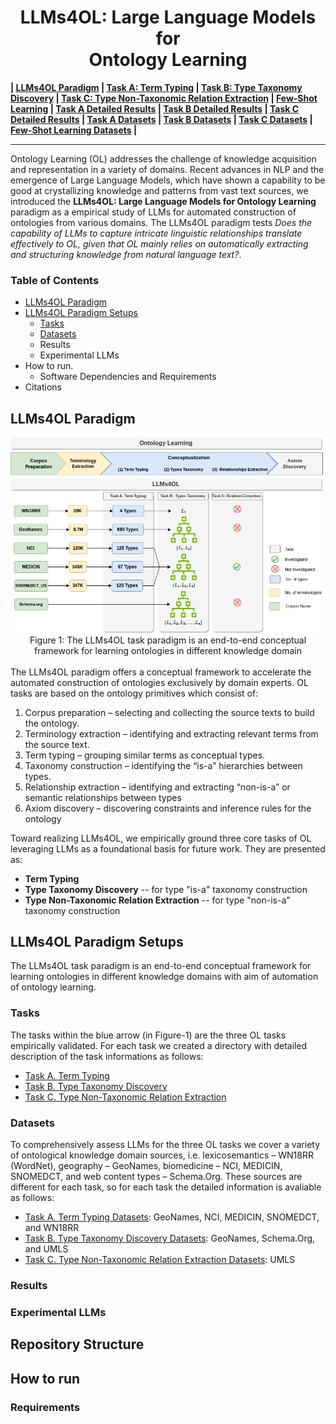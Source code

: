 
<h1 align="center">LLMs4OL: Large Language Models for <br> Ontology Learning 
</h1>

**| [LLMs4OL Paradigm](./README.md#llms4ol-paradigm) | [Task A: Term Typing](./TaskA/README.md) | [Task B: Type Taxonomy Discovery](./TaskB/README.md) | [Task C: Type Non-Taxonomic Relation Extraction](./TaskC/README.md) | [Few-Shot Learning](./FSL/README.md) | [Task A Detailed Results](./TaskA/results/readme.md) | [Task B Detailed Results](./TaskB/results/readme.md) | [Task C Detailed Results](./TaskC/results/readme.md) | [Task A Datasets](./datasets/TaskA/README.md) | [Task B Datasets](./datasets/TaskB/README.md) | [Task C Datasets](./datasets/TaskC/README.md) | [Few-Shot Learning Datasets](./datasets/FSL/README.md) |**

--------------

Ontology Learning (OL) addresses the challenge of knowledge acquisition and representation  in a variety of domains. Recent advances in NLP and the emergence of Large Language Models, which have shown a capability to be good at crystallizing knowledge and patterns from vast text sources, we introduced the **LLMs4OL: Large Language Models for Ontology Learning** paradigm as a empirical study of LLMs for automated construction of ontologies from various domains.  The LLMs4OL paradigm tests *Does the capability of LLMs to capture intricate linguistic relationships translate effectively to OL, given that OL mainly relies on automatically extracting and structuring knowledge from natural language text?*.

### Table of Contents
- [LLMs4OL Paradigm](#llms4ol-paradigm)
- [LLMs4OL Paradigm Setups](#llms4ol-paradigm-setups)
    - [Tasks](#tasks)
    - [Datasets](#datasets)
    - Results
    - Experimental LLMs
- How to run.
    - Software Dependencies and Requirements
- Citations


## LLMs4OL Paradigm
<div align="center"><img src="images/LLMs4OL.jpg" /></div>
<div align="center">Figure 1: The LLMs4OL task paradigm is an end-to-end conceptual framework for learning ontologies in different knowledge domain</div>

<br>
The LLMs4OL paradigm offers a conceptual framework to accelerate the automated construction of ontologies exclusively by domain experts. OL tasks are based on the ontology primitives which consist of:

1. Corpus preparation – selecting and collecting the source texts to build the ontology. 
2. Terminology extraction – identifying and extracting relevant terms from the source text.
3. Term typing – grouping similar terms as conceptual types. 
4. Taxonomy construction – identifying the “is-a” hierarchies between types.
5. Relationship extraction – identifying and extracting “non-is-a” or semantic relationships between types
6. Axiom discovery – discovering constraints and inference rules for the ontology

Toward realizing LLMs4OL, we empirically ground three core tasks of OL leveraging LLMs as a foundational basis for future work. They are presented as:

- **Term Typing**
- **Type Taxonomy Discovery** -- for type "is-a" taxonomy construction
- **Type Non-Taxonomic Relation Extraction** -- for type "non-is-a" taxonomy construction

## LLMs4OL Paradigm Setups

The LLMs4OL task paradigm is an end-to-end conceptual framework for learning ontologies in different knowledge domains with aim of automation of ontology learning. 

### Tasks

The tasks within the blue arrow (in Figure-1) are the three OL tasks empirically validated. For each task we created a directory with detailed description of the task informations as follows:

- [Task A. Term Typing](./TaskA/README.md) 
- [Task B. Type Taxonomy Discovery](./TaskB/README.md)
- [Task C. Type Non-Taxonomic Relation Extraction](./TaskC/README.md)

### Datasets
To comprehensively assess LLMs for the three OL tasks we cover a variety of ontological knowledge domain sources, i.e. lexicosemantics – WN18RR (WordNet), geography – GeoNames,
biomedicine – NCI, MEDICIN, SNOMEDCT, and web content types – Schema.Org. These sources are different for each task, so for each task the detailed information is avaliable as follows:

- [Task A. Term Typing Datasets](./datasets/TaskA/README.md): GeoNames, NCI, MEDICIN, SNOMEDCT, and WN18RR
- [Task B. Type Taxonomy Discovery Datasets](./datasets/TaskB/README.md): GeoNames, Schema.Org, and UMLS
- [Task C. Type Non-Taxonomic Relation Extraction Datasets](./datasets/TaskC/README.md): UMLS


### Results

### Experimental LLMs

## Repository Structure



## How to run

### Requirements
